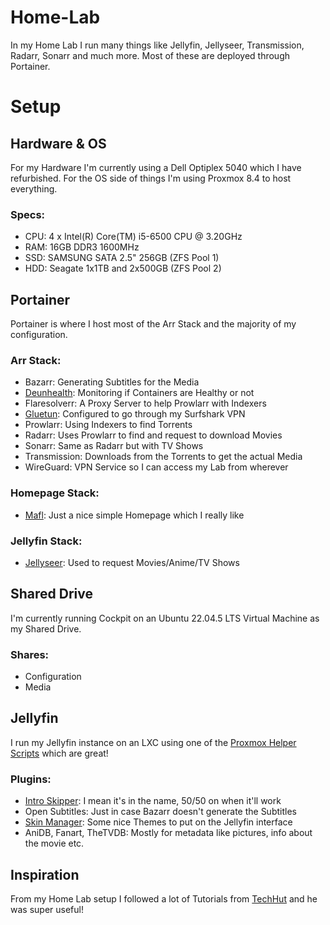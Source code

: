 # Home-Lab
In my Home Lab I run many things like Jellyfin, Jellyseer, Transmission, Radarr, Sonarr and much more. Most of these are deployed through Portainer.

# Setup

## Hardware & OS
For my Hardware I'm currently using a Dell Optiplex 5040 which I have refurbished. For the OS side of things I'm using Proxmox 8.4 to host everything.

### Specs:
- CPU: 4 x Intel(R) Core(TM) i5-6500 CPU @ 3.20GHz
- RAM: 16GB DDR3 1600MHz
- SSD: SAMSUNG SATA 2.5" 256GB (ZFS Pool 1)
- HDD: Seagate 1x1TB and 2x500GB (ZFS Pool 2)


## Portainer
Portainer is where I host most of the Arr Stack and the majority of my configuration.

### Arr Stack:
- Bazarr: Generating Subtitles for the Media
- [Deunhealth](https://github.com/qdm12/deunhealth): Monitoring if Containers are Healthy or not
- Flaresolverr: A Proxy Server to help Prowlarr with Indexers
- [Gluetun](https://github.com/qdm12/gluetun): Configured to go through my Surfshark VPN 
- Prowlarr: Using Indexers to find Torrents
- Radarr: Uses Prowlarr to find and request to download Movies
- Sonarr: Same as Radarr but with TV Shows
- Transmission: Downloads from the Torrents to get the actual Media
- WireGuard: VPN Service so I can access my Lab from wherever

### Homepage Stack:
- [Mafl](https://github.com/hywax/mafl): Just a nice simple Homepage which I really like

### Jellyfin Stack:
- [Jellyseer](https://github.com/Fallenbagel/jellyseerr): Used to request Movies/Anime/TV Shows

## Shared Drive
I'm currently running Cockpit on an Ubuntu 22.04.5 LTS Virtual Machine as my Shared Drive. 

### Shares:
- Configuration
- Media

## Jellyfin
I run my Jellyfin instance on an LXC using one of the [Proxmox Helper Scripts](https://tteck.github.io/Proxmox/) which are great!

### Plugins:
- [Intro Skipper](https://github.com/intro-skipper/intro-skipper): I mean it's in the name, 50/50 on when it'll work
- Open Subtitles: Just in case Bazarr doesn't generate the Subtitles
- [Skin Manager](https://github.com/danieladov/jellyfin-plugin-skin-manager): Some nice Themes to put on the Jellyfin interface
- AniDB, Fanart, TheTVDB: Mostly for metadata like pictures, info about the movie etc.

## Inspiration
From my Home Lab setup I followed a lot of Tutorials from [TechHut](https://www.youtube.com/@TechHut) and he was super useful!
